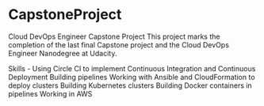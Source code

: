 # CapstoneProject
Cloud DevOps Engineer Capstone Project
This project marks the completion of the last final Capstone project and the Cloud DevOps Engineer Nanodegree at Udacity.

Skills -
Using Circle CI to implement Continuous Integration and Continuous Deployment
Building pipelines
Working with Ansible and CloudFormation to deploy clusters
Building Kubernetes clusters
Building Docker containers in pipelines
Working in AWS


